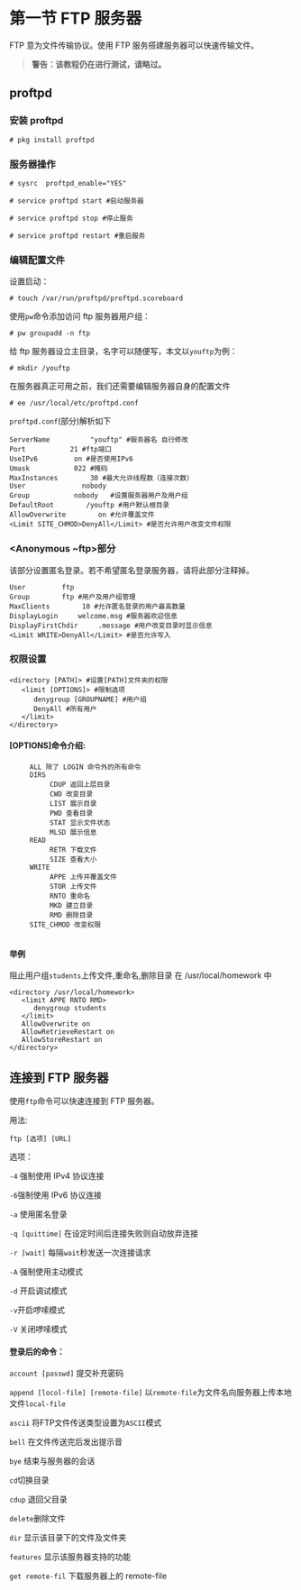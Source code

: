 # 第一节 FTP 服务器

FTP 意为文件传输协议。使用 FTP 服务搭建服务器可以快速传输文件。

>**警告：该教程仍在进行测试，请略过。**

## proftpd 

### 安装 proftpd

```
# pkg install proftpd
```
### 服务器操作

```
# sysrc  proftpd_enable="YES"

# service proftpd start #启动服务器

# service proftpd stop #停止服务

# service proftpd restart #重启服务
```

### 编辑配置文件

设置启动：

```
# touch /var/run/proftpd/proftpd.scoreboard
```

使用`pw`命令添加访问 ftp 服务器用户组：

```
# pw groupadd -n ftp
```

给 ftp 服务器设立主目录，名字可以随便写，本文以`youftp`为例：

```
# mkdir /youftp
```

在服务器真正可用之前，我们还需要编辑服务器自身的配置文件

```
# ee /usr/local/etc/proftpd.conf
```

`proftpd.conf`(部分)解析如下

```
ServerName          "youftp" #服务器名 自行修改
Port           21 #ftp端口
UseIPv6         on #是否使用IPv6
Umask           022 #掩码
MaxInstances        30 #最大允许线程数（连接次数）
User              nobody
Group           nobody   #设置服务器用户及用户组
DefaultRoot        /youftp #用户默认根目录
AllowOverwrite        on #允许覆盖文件
<Limit SITE_CHMOD>DenyAll</Limit> #是否允许用户改变文件权限
```

### <Anonymous ~ftp>部分

该部分设置匿名登录。若不希望匿名登录服务器，请将此部分注释掉。

```
User         ftp
Group        ftp #用户及用户组管理
MaxClients        10 #允许匿名登录的用户最高数量
DisplayLogin     welcome.msg #服务器欢迎信息
DisplayFirstChdir     .message #用户改变目录时显示信息
<Limit WRITE>DenyAll</Limit> #是否允许写入
```

### 权限设置

```
<directory [PATH]> #设置[PATH]文件夹的权限
   <limit [OPTIONS]> #限制选项
      denygroup [GROUPNAME] #用户组
      DenyAll #所有用户
   </limit>
</directory>
```
#### [OPTIONS]命令介绍:
```
     ALL 除了 LOGIN 命令外的所有命令
     DIRS
          CDUP 返回上层目录
          CWD 改变目录
          LIST 展示目录
          PWD 查看目录
          STAT 显示文件状态
          MLSD 展示信息
     READ
          RETR 下载文件
          SIZE 查看大小
     WRITE
          APPE 上传并覆盖文件
          STOR 上传文件
          RNTO 重命名
          MKD 建立目录
          RMD 删除目录
     SITE_CHMOD 改变权限 
    
```
#### 举例

阻止用户组`students`上传文件,重命名,删除目录 在   /usr/local/homework  中
```
<directory /usr/local/homework>
   <limit APPE RNTO RMD>
      denygroup students
   </limit>
   AllowOverwrite on
   AllowRetrieveRestart on
   AllowStoreRestart on
</directory>
```

## **连接到 FTP 服务器**

使用`ftp`命令可以快速连接到 FTP 服务器。

用法: 

```
ftp [选项] [URL]
```

选项：

`-4` 强制使用 IPv4 协议连接

`-6`强制使用 IPv6 协议连接

`-a` 使用匿名登录

`-q [quittime]` 在设定时间后连接失败则自动放弃连接

`-r [wait]` 每隔`wait`秒发送一次连接请求

`-A` 强制使用主动模式

`-d` 开启调试模式

`-v`开启啰嗦模式

`-V` 关闭啰嗦模式

#### 登录后的命令：

`account [passwd]` 提交补充密码

`append [locol-file] [remote-file]` 以`remote-file`为文件名向服务器上传本地文件`local-file`

`ascii` 将FTP文件传送类型设置为`ASCII`模式

`bell` 在文件传送完后发出提示音

`bye` 结束与服务器的会话

`cd`切换目录

`cdup` 退回父目录

`delete`删除文件

`dir` 显示该目录下的文件及文件夹

`features` 显示该服务器支持的功能

`get remote-fil` 下载服务器上的 remote-file


